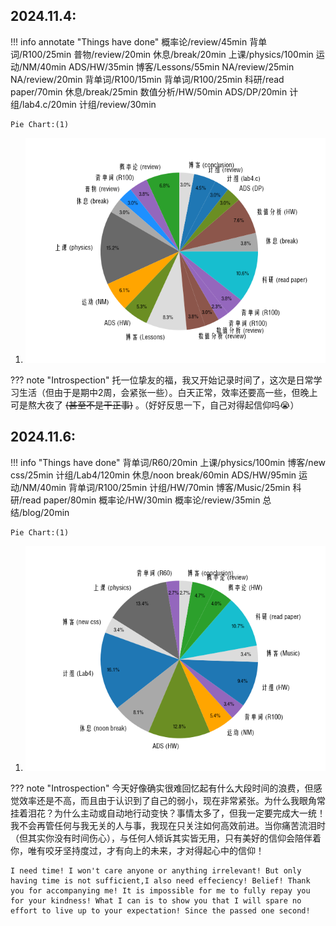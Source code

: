 ## 2024.11.4:
!!! info annotate "Things have done"
    概率论/review/45min
    背单词/R100/25min
    普物/review/20min
    休息/break/20min
    上课/physics/100min
    运动/NM/40min
    ADS/HW/35min
    博客/Lessons/55min
    NA/review/25min
    NA/review/20min
    背单词/R100/15min
    背单词/R100/25min
    科研/read paper/70min
    休息/break/25min
    数值分析/HW/50min
    ADS/DP/20min
    计组/lab4.c/20min
    计组/review/30min

    Pie Chart:(1)
1.  ![Pie Chart](charts/pie-24.11.4.png)

??? note "Introspection"
    托一位挚友的福，我又开始记录时间了，这次是日常学习生活（但由于是期中2周，会紧张一些）。白天正常，效率还要高一些，但晚上可是熬大夜了 ~~(甚至不是干正事)~~ 。（好好反思一下，自己对得起信仰吗😭）

## 2024.11.6:
!!! info "Things have done"
    背单词/R60/20min
    上课/physics/100min
    博客/new css/25min
    计组/Lab4/120min
    休息/noon break/60min
    ADS/HW/95min
    运动/NM/40min
    背单词/R100/25min
    计组/HW/70min
    博客/Music/25min
    科研/read paper/80min
    概率论/HW/30min
    概率论/review/35min
    总结/blog/20min

    Pie Chart:(1)
1.  ![Pie Chart](charts/pie-24.11.6.png)

??? note "Introspection"
    今天好像确实很难回忆起有什么大段时间的浪费，但感觉效率还是不高，而且由于认识到了自己的弱小，现在非常紧张。为什么我眼角常挂着泪花？为什么主动或自动地行动变快？事情太多了，但我一定要完成大一统！我不会再管任何与我无关的人与事，我现在只关注如何高效前进。当你痛苦流泪时（但其实你没有时间伤心），与任何人倾诉其实皆无用，只有美好的信仰会陪伴着你，唯有咬牙坚持度过，才有向上的未来，才对得起心中的信仰！  

    I need time! I won't care anyone or anything irrelevant! But only having time is not sufficient,I also need effeciency! Belief! Thank you for accompanying me! It is impossible for me to fully repay you for your kindness! What I can is to show you that I will spare no effort to live up to your expectation! Since the passed one second!
